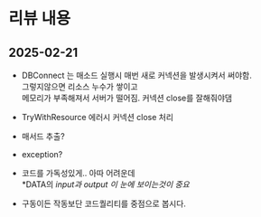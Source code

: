 # 리뷰 내용
## 2025-02-21 

- DBConnect 는 매소드 실행시 매번 새로 커넥션을 발생시켜서 써야함.<br />
  그렇지않으면 리소스 누수가 쌓이고 <br />
  메모리가 부족해져서 서버가 떨어짐. 커넥션 close를 잘해줘야댐 
- TryWithResource 에러시 커넥션 close 처리

- 매서드 추출?
- exception?
- 코드를 가독성있게.. 아따 어려운데<br />
  *DATA의 *input과 output 이 눈에 보이는것이 중요*

- 구동이든 작동보단 코드퀄리티를 중점으로 봅시다.
